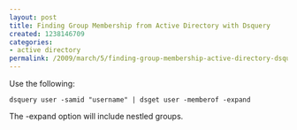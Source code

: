 ```yaml
---
layout: post
title: Finding Group Membership from Active Directory with Dsquery
created: 1238146709
categories:
- active directory
permalink: /2009/march/5/finding-group-membership-active-directory-dsquery
---
```

Use the following:

`dsquery user -samid "username" | dsget user -memberof -expand`

The -expand option will include nestled groups.
